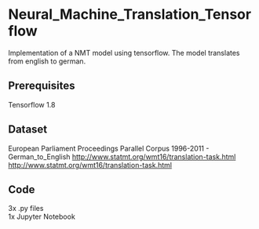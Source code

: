 # Neural_Machine_Translation_Tensorflow
Implementation of a NMT model using tensorflow.
The model translates from english to german.

## Prerequisites
Tensorflow 1.8

## Dataset
European Parliament Proceedings Parallel Corpus 1996-2011 - German_to_English
http://www.statmt.org/wmt16/translation-task.html \
http://www.statmt.org/wmt16/translation-task.html

## Code
3x .py files \
1x Jupyter Notebook

  









